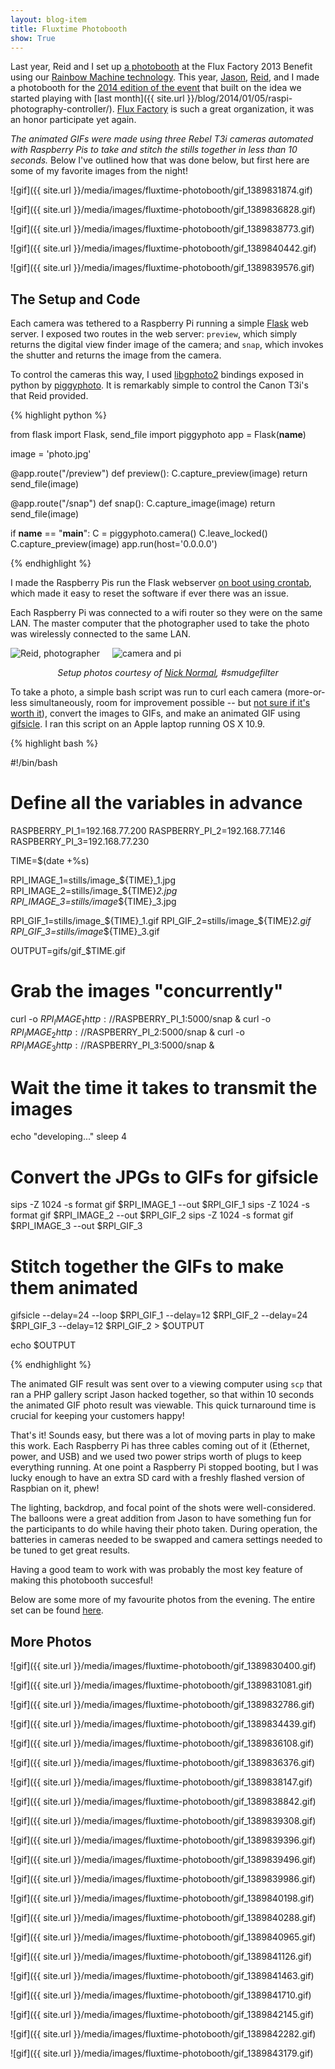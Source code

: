 ```yaml
---
layout: blog-item
title: Fluxtime Photobooth
show: True
---
```


Last year, Reid and I set up [a photobooth](http://www.flickr.com/photos/rainbroz/sets/72157632306602848/) at the Flux Factory 2013 Benefit using our [Rainbow Machine technology](http://www.therainbowmachine.com/). This year, [Jason](http://jasoneppink.com/), [Reid](http://reidbingham.com/), and I made a photobooth for the [2014 edition of the event](http://www.fluxfactory.org/events/2014-benefit/) that built on the idea we started playing with [last month]({{ site.url }}/blog/2014/01/05/raspi-photography-controller/). [Flux Factory](http://www.fluxfactory.org/) is such a great organization, it was an honor participate yet again.

*The animated GIFs were made using three Rebel T3i cameras automated with Raspberry Pis to take and stitch the stills together in less than 10 seconds.* Below I've outlined how that was done below, but first here are some of my favorite images from the night!

![gif]({{ site.url }}/media/images/fluxtime-photobooth/gif_1389831874.gif)

![gif]({{ site.url }}/media/images/fluxtime-photobooth/gif_1389836828.gif)

![gif]({{ site.url }}/media/images/fluxtime-photobooth/gif_1389838773.gif)

![gif]({{ site.url }}/media/images/fluxtime-photobooth/gif_1389840442.gif)

![gif]({{ site.url }}/media/images/fluxtime-photobooth/gif_1389839576.gif)

The Setup and Code
------------------

Each camera was tethered to a Raspberry Pi running a simple [Flask](http://flask.pocoo.org/) web server. I exposed two routes in the web server: `preview`, which simply returns the digital view finder image of the camera; and `snap`, which invokes the shutter and returns the image from the camera.

To control the cameras this way, I used [libgphoto2](http://www.gphoto.org/) bindings exposed in python by [piggyphoto](https://github.com/alexdu/piggyphoto). It is remarkably simple to control the Canon T3i's that Reid provided.

{% highlight python %}

from flask import Flask, send_file
import piggyphoto
app = Flask(__name__)

image = 'photo.jpg'

@app.route("/preview")
def preview():
    C.capture_preview(image)
    return send_file(image)

@app.route("/snap")
def snap():
    C.capture_image(image)
    return send_file(image)

if __name__ == "__main__":
    C = piggyphoto.camera()
    C.leave_locked()
    C.capture_preview(image)
    app.run(host='0.0.0.0')

{% endhighlight %}

I made the Raspberry Pis run the Flask webserver [on boot using crontab](http://www.cyberciti.biz/faq/linux-execute-cron-job-after-system-reboot/), which made it easy to reset the software if ever there was an issue.

Each Raspberry Pi was connected to a wifi router so they were on the same LAN. The master computer that the photographer used to take the photo was wirelessly connected to the same LAN.

<img title="Reid, photographer" src="{{ site.url }}/media/images/fluxtime-photobooth/DSC04865.JPG" style="float: left; padding-right: 20px" />

<img title="camera and pi" src="{{ site.url }}/media/images/fluxtime-photobooth/DSC04864.JPG" style="clear: left" />

<div style="text-align: center; font-style: italic"><p>Setup photos courtesy of <a href="http://nicknormal.com/">Nick Normal</a>, #smudgefilter</p></div>

To take a photo, a simple bash script was run to curl each camera (more-or-less simultaneously, room for improvement possible -- but [not sure if it's worth it](http://xkcd.com/1319/)), convert the images to GIFs, and make an animated GIF using [gifsicle](http://www.lcdf.org/gifsicle/). I ran this script on an Apple laptop running OS X 10.9.

{% highlight bash %}

#!/bin/bash

# Define all the variables in advance
RASPBERRY_PI_1=192.168.77.200
RASPBERRY_PI_2=192.168.77.146
RASPBERRY_PI_3=192.168.77.230

TIME=$(date +%s)

RPI_IMAGE_1=stills/image_${TIME}_1.jpg
RPI_IMAGE_2=stills/image_${TIME}_2.jpg
RPI_IMAGE_3=stills/image_${TIME}_3.jpg

RPI_GIF_1=stills/image_${TIME}_1.gif
RPI_GIF_2=stills/image_${TIME}_2.gif
RPI_GIF_3=stills/image_${TIME}_3.gif

OUTPUT=gifs/gif_$TIME.gif

# Grab the images "concurrently"
curl -o $RPI_IMAGE_1 http://$RASPBERRY_PI_1:5000/snap &
curl -o $RPI_IMAGE_2 http://$RASPBERRY_PI_2:5000/snap &
curl -o $RPI_IMAGE_3 http://$RASPBERRY_PI_3:5000/snap &

# Wait the time it takes to transmit the images
echo "developing..."
sleep 4

# Convert the JPGs to GIFs for gifsicle
sips -Z 1024 -s format gif $RPI_IMAGE_1 --out $RPI_GIF_1
sips -Z 1024 -s format gif $RPI_IMAGE_2 --out $RPI_GIF_2
sips -Z 1024 -s format gif $RPI_IMAGE_3 --out $RPI_GIF_3

# Stitch together the GIFs to make them animated
gifsicle --delay=24 --loop $RPI_GIF_1 --delay=12 $RPI_GIF_2 --delay=24 $RPI_GIF_3 --delay=12 $RPI_GIF_2 > $OUTPUT

echo $OUTPUT

{% endhighlight %}

The animated GIF result was sent over to a viewing computer using `scp` that ran a PHP gallery script Jason hacked together, so that within 10 seconds the animated GIF photo result was viewable. This quick turnaround time is crucial for keeping your customers happy!

That's it! Sounds easy, but there was a lot of moving parts in play to make this work. Each Raspberry Pi has three cables coming out of it (Ethernet, power, and USB) and we used two power strips worth of plugs to keep everything running. At one point a Raspberry Pi stopped booting, but I was lucky enough to have an extra SD card with a freshly flashed version of Raspbian on it, phew!

The lighting, backdrop, and focal point of the shots were well-considered. The balloons were a great addition from Jason to have something fun for the participants to do while having their photo taken. During operation, the batteries in cameras needed to be swapped and camera settings needed to be tuned to get great results.

Having a good team to work with was probably the most key feature of making this photobooth succesful!

Below are some more of my favourite photos from the evening. The entire set can be found [here](https://www.dropbox.com/sh/gd9wa55jg7ae9hb/NcDWyqJb_4).

More Photos
-----------

![gif]({{ site.url }}/media/images/fluxtime-photobooth/gif_1389830400.gif)

![gif]({{ site.url }}/media/images/fluxtime-photobooth/gif_1389831081.gif)

![gif]({{ site.url }}/media/images/fluxtime-photobooth/gif_1389832786.gif)

![gif]({{ site.url }}/media/images/fluxtime-photobooth/gif_1389834439.gif)

![gif]({{ site.url }}/media/images/fluxtime-photobooth/gif_1389836108.gif)

![gif]({{ site.url }}/media/images/fluxtime-photobooth/gif_1389836376.gif)

![gif]({{ site.url }}/media/images/fluxtime-photobooth/gif_1389838147.gif)

![gif]({{ site.url }}/media/images/fluxtime-photobooth/gif_1389838842.gif)

![gif]({{ site.url }}/media/images/fluxtime-photobooth/gif_1389839308.gif)

![gif]({{ site.url }}/media/images/fluxtime-photobooth/gif_1389839396.gif)

![gif]({{ site.url }}/media/images/fluxtime-photobooth/gif_1389839496.gif)

![gif]({{ site.url }}/media/images/fluxtime-photobooth/gif_1389839986.gif)

![gif]({{ site.url }}/media/images/fluxtime-photobooth/gif_1389840198.gif)

![gif]({{ site.url }}/media/images/fluxtime-photobooth/gif_1389840288.gif)

![gif]({{ site.url }}/media/images/fluxtime-photobooth/gif_1389840965.gif)

![gif]({{ site.url }}/media/images/fluxtime-photobooth/gif_1389841126.gif)

![gif]({{ site.url }}/media/images/fluxtime-photobooth/gif_1389841463.gif)

![gif]({{ site.url }}/media/images/fluxtime-photobooth/gif_1389841710.gif)

![gif]({{ site.url }}/media/images/fluxtime-photobooth/gif_1389842145.gif)

![gif]({{ site.url }}/media/images/fluxtime-photobooth/gif_1389842282.gif)

![gif]({{ site.url }}/media/images/fluxtime-photobooth/gif_1389843179.gif)